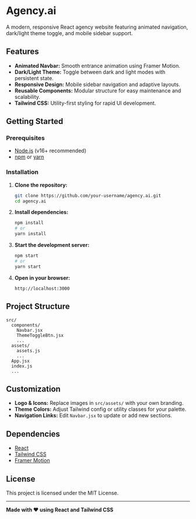 # Agency.ai

A modern, responsive React agency website featuring animated navigation, dark/light theme toggle, and mobile sidebar support.

## Features

- **Animated Navbar:** Smooth entrance animation using Framer Motion.
- **Dark/Light Theme:** Toggle between dark and light modes with persistent state.
- **Responsive Design:** Mobile sidebar navigation and adaptive layouts.
- **Reusable Components:** Modular structure for easy maintenance and scalability.
- **Tailwind CSS:** Utility-first styling for rapid UI development.

## Getting Started

### Prerequisites

- [Node.js](https://nodejs.org/) (v16+ recommended)
- [npm](https://www.npmjs.com/) or [yarn](https://yarnpkg.com/)

### Installation

1. **Clone the repository:**
   ```bash
   git clone https://github.com/your-username/agency.ai.git
   cd agency.ai
   ```

2. **Install dependencies:**
   ```bash
   npm install
   # or
   yarn install
   ```

3. **Start the development server:**
   ```bash
   npm start
   # or
   yarn start
   ```

4. **Open in your browser:**
   ```
   http://localhost:3000
   ```

## Project Structure

```
src/
  components/
    Navbar.jsx
    ThemeToggleBtn.jsx
    ...
  assets/
    assets.js
    ...
  App.jsx
  index.js
  ...
```

## Customization

- **Logo & Icons:** Replace images in `src/assets/` with your own branding.
- **Theme Colors:** Adjust Tailwind config or utility classes for your palette.
- **Navigation Links:** Edit `Navbar.jsx` to update or add new sections.

## Dependencies

- [React](https://reactjs.org/)
- [Tailwind CSS](https://tailwindcss.com/)
- [Framer Motion](https://www.framer.com/motion/)

## License

This project is licensed under the MIT License.

---

**Made with ❤️ using React and Tailwind CSS**